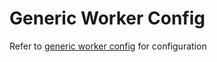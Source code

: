 # Generic Worker Config 
Refer to [generic worker config](https://github.com/taskcluster/taskcluster/blob/main/workers/generic-worker/README.md) for configuration